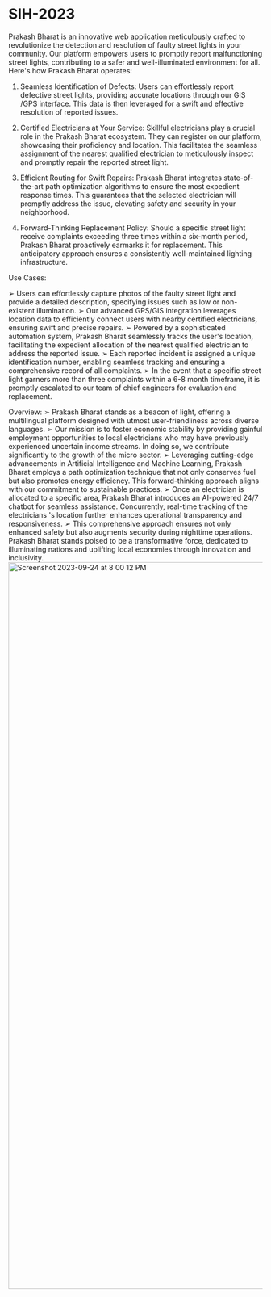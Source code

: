 # SIH-2023
Prakash Bharat is an innovative web application meticulously crafted to revolutionize the detection and resolution of faulty street lights in your community. Our platform empowers users to promptly report malfunctioning street lights, contributing to a safer and well-illuminated environment for all. Here's how Prakash Bharat operates:

1. Seamless Identification of Defects: Users can effortlessly report defective street lights, providing accurate locations through our GIS /GPS interface. This data is then leveraged for a swift and effective resolution of reported issues.

2. Certified Electricians at Your Service: Skillful electricians play a crucial role in the Prakash Bharat ecosystem. They can register on our platform, showcasing their proficiency and location. This facilitates the seamless assignment of the nearest qualified electrician to meticulously inspect and promptly repair the reported street light.

3. Efficient Routing for Swift Repairs: Prakash Bharat integrates state-of-the-art path optimization algorithms to ensure the most expedient response times. This guarantees that the selected electrician will promptly address the issue, elevating safety and security in your neighborhood.

4. Forward-Thinking Replacement Policy: Should a specific street light receive complaints exceeding three times within a six-month period, Prakash Bharat proactively earmarks it for replacement. This anticipatory approach ensures a consistently well-maintained lighting infrastructure.

Use Cases:

➢ Users can effortlessly capture photos of the faulty street light and provide a detailed description, specifying issues such as low or non-existent illumination.
➢ Our advanced GPS/GIS integration leverages location data to efficiently connect users with nearby certified electricians, ensuring swift and precise repairs.
➢ Powered by a sophisticated automation system, Prakash Bharat seamlessly tracks the user's location, facilitating the expedient allocation of the nearest qualified electrician to address the reported issue.
➢ Each reported incident is assigned a unique identification number, enabling seamless tracking and ensuring a comprehensive record of all complaints.
➢ In the event that a specific street light garners more than three complaints within a 6-8 month timeframe, it is promptly escalated to our team of chief engineers for evaluation and replacement.

Overview:
➢ Prakash Bharat stands as a beacon of light, offering a multilingual platform designed with utmost user-friendliness across diverse languages.
➢ Our mission is to foster economic stability by providing gainful employment opportunities to local electricians who may have previously experienced uncertain income streams. In doing so, we contribute significantly to the growth of the micro sector.
➢ Leveraging cutting-edge advancements in Artificial Intelligence and Machine Learning, Prakash Bharat employs a path optimization technique that not only conserves fuel but also promotes energy efficiency. This forward-thinking approach aligns with our commitment to sustainable practices.
➢ Once an electrician is allocated to a specific area, Prakash Bharat introduces an AI-powered 24/7 chatbot for seamless assistance. Concurrently, real-time tracking of the electricians 's location further enhances operational transparency and responsiveness.
➢ This comprehensive approach ensures not only enhanced safety but also augments security during nighttime operations. Prakash Bharat stands poised to be a transformative force, dedicated to illuminating nations and uplifting local economies through innovation and inclusivity.
<img width="1440" alt="Screenshot 2023-09-24 at 8 00 12 PM" src="https://github.com/HH0230/SIH-2023/assets/123818186/3dd9247f-75bc-4091-a9ec-307ef0a9c27f">

